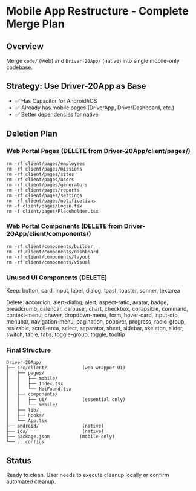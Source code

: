 # Mobile App Restructure - Complete Merge Plan

## Overview
Merge `code/` (web) and `Driver-20App/` (native) into single mobile-only codebase.

## Strategy: Use Driver-20App as Base
- ✅ Has Capacitor for Android/iOS
- ✅ Already has mobile pages (DriverApp, DriverDashboard, etc.)
- ✅ Better dependencies for native

## Deletion Plan

### Web Portal Pages (DELETE from Driver-20App/client/pages/)
```
rm -rf client/pages/employees
rm -rf client/pages/missions
rm -rf client/pages/sites
rm -rf client/pages/users
rm -rf client/pages/generators
rm -rf client/pages/reports
rm -rf client/pages/settings
rm -rf client/pages/notifications
rm -f client/pages/Login.tsx
rm -f client/pages/Placeholder.tsx
```

### Web Portal Components (DELETE from Driver-20App/client/components/)
```
rm -rf client/components/builder
rm -rf client/components/dashboard
rm -rf client/components/layout
rm -rf client/components/visual
```

### Unused UI Components (DELETE)
Keep: button, card, input, label, dialog, toast, toaster, sonner, textarea

Delete: accordion, alert-dialog, alert, aspect-ratio, avatar, badge, breadcrumb, calendar, carousel, chart, checkbox, collapsible, command, context-menu, drawer, dropdown-menu, form, hover-card, input-otp, menubar, navigation-menu, pagination, popover, progress, radio-group, resizable, scroll-area, select, separator, sheet, sidebar, skeleton, slider, switch, table, tabs, toggle-group, toggle, tooltip

### Final Structure
```
Driver-20App/
├── src/client/             (web wrapper UI)
│   ├── pages/
│   │   ├── mobile/
│   │   ├── Index.tsx
│   │   └── NotFound.tsx
│   ├── components/
│   │   ├── ui/             (essential only)
│   │   └── mobile/
│   ├── lib/
│   ├── hooks/
│   └── App.tsx
├── android/                (native)
├── ios/                    (native)
├── package.json           (mobile-only)
└── ...configs
```

## Status
Ready to clean. User needs to execute cleanup locally or confirm automated cleanup.
